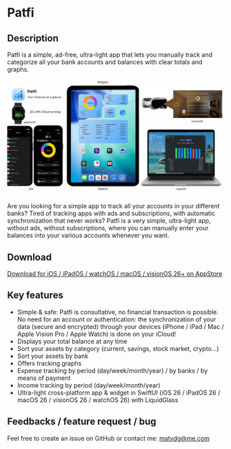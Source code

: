 # Patfi

## Description
Patfi is a simple, ad-free, ultra-light app that lets you manually track and categorize all your bank accounts and balances with clear totals and graphs.

![Patfi Screenshot](https://github.com/matvdg/Patfi/blob/c3c5815d775b816af2142bb39b6ddcbaaaa6bfb6/Patfi.png)

Are you looking for a simple app to track all your accounts in your different banks? Tired of tracking apps with ads and subscriptions, with automatic synchronization that never works? Patfi is a very simple, ultra-light app, without ads, without subscriptions, where you can manually enter your balances into your various accounts whenever you want. 

## Download
[Download for iOS / iPadOS / watchOS / macOS / visionOS 26+ on AppStore](https://apps.apple.com/us/app/patfi/id6753033441)

## Key features
- Simple & safe: Patfi is consultative, no financial transaction is possible. No need for an account or authentication: the synchronization of your data (secure and encrypted) through your devices (iPhone / iPad / Mac / Apple Vision Pro / Apple Watch) is done on your iCloud!
- Displays your total balance at any time
- Sort your assets by category (current, savings, stock market, crypto...)
- Sort your assets by bank
- Offers tracking graphs
- Expense tracking by period (day/week/month/year) / by banks / by means of payment
- Income tracking  by period (day/week/month/year)
- Ultra-light cross-platform app & widget in SwiftUI (iOS 26 / iPadOS 26 / macOS 26 / visionOS 26 / watchOS 26) with LiquidGlass


## Feedbacks / feature request / bug

Feel free to create an issue on GitHub or contact me: matvdg@me.com

